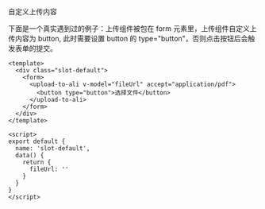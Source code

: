 自定义上传内容

下面是一个真实遇到过的例子：上传组件被包在 form 元素里，上传组件自定义上传内容为 button, 此时需要设置 button 的 type="button"，否则点击按钮后会触发表单的提交。

```vue
<template>
  <div class="slot-default">
    <form>
      <upload-to-ali v-model="fileUrl" accept="application/pdf">
        <button type="button">选择文件</button>
      </upload-to-ali>
    </form>
  </div>
</template>

<script>
export default {
  name: 'slot-default',
  data() {
    return {
      fileUrl: ''
    }
  }
}
</script>
```
